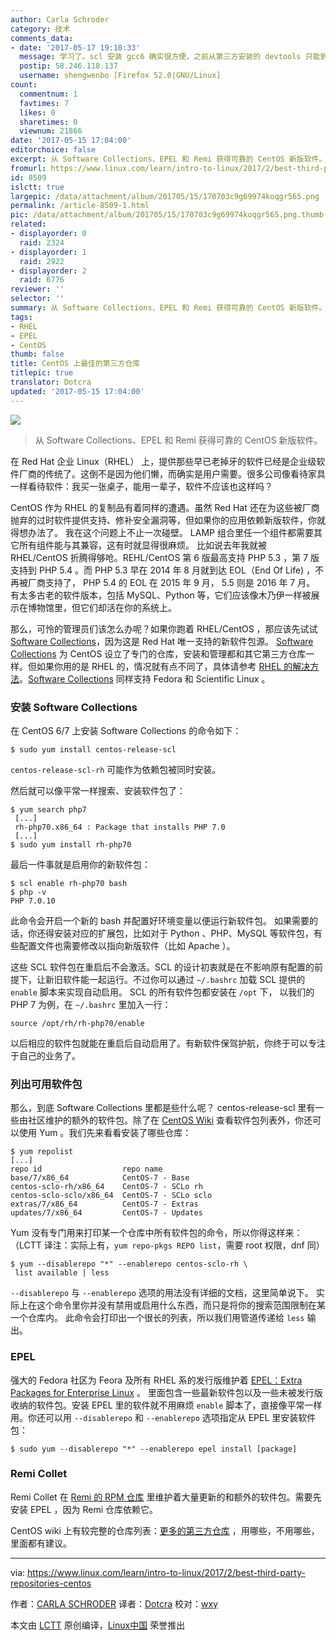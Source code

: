 ```yaml
---
author: Carla Schroder
category: 技术
comments_data:
- date: '2017-05-17 19:10:33'
  message: 学习了。scl 安装 gcc6 确实很方便，之前从第三方安装的 devtools 只能到4.8，而且还要手动配置 repo
  postip: 58.246.118.137
  username: shengwenbo [Firefox 52.0|GNU/Linux]
count:
  commentnum: 1
  favtimes: 7
  likes: 0
  sharetimes: 0
  viewnum: 21866
date: '2017-05-15 17:04:00'
editorchoice: false
excerpt: 从 Software Collections、EPEL 和 Remi 获得可靠的 CentOS 新版软件。
fromurl: https://www.linux.com/learn/intro-to-linux/2017/2/best-third-party-repositories-centos
id: 8509
islctt: true
largepic: /data/attachment/album/201705/15/170703c9g69974koqgr565.png
permalink: /article-8509-1.html
pic: /data/attachment/album/201705/15/170703c9g69974koqgr565.png.thumb.jpg
related:
- displayorder: 0
  raid: 2324
- displayorder: 1
  raid: 2922
- displayorder: 2
  raid: 6776
reviewer: ''
selector: ''
summary: 从 Software Collections、EPEL 和 Remi 获得可靠的 CentOS 新版软件。
tags:
- RHEL
- EPEL
- CentOS
thumb: false
title: CentOS 上最佳的第三方仓库
titlepic: true
translator: Dotcra
updated: '2017-05-15 17:04:00'
---
```


![](/data/attachment/album/201705/15/170703c9g69974koqgr565.png)



> 
> 从 Software Collections、EPEL 和 Remi 获得可靠的 CentOS 新版软件。
> 
> 
> 


在 Red Hat 企业 Linux（RHEL） 上，提供那些早已老掉牙的软件已经是企业级软件厂商的传统了。这倒不是因为他们懒，而确实是用户需要。很多公司像看待家具一样看待软件：我买一张桌子，能用一辈子，软件不应该也这样吗？


CentOS 作为 RHEL 的复制品有着同样的遭遇。虽然 Red Hat 还在为这些被厂商抛弃的过时软件提供支持、修补安全漏洞等，但如果你的应用依赖新版软件，你就得想办法了。 我在这个问题上不止一次碰壁。 LAMP 组合里任一个组件都需要其它所有组件能与其兼容，这有时就显得很麻烦。 比如说去年我就被 RHEL/CentOS 折腾得够呛。REHL/CentOS 第 6 版最高支持 PHP 5.3 ，第 7 版支持到 PHP 5.4 。而 PHP 5.3 早在 2014 年 8 月就到达 EOL（End Of Life) ，不再被厂商支持了， PHP 5.4 的 EOL 在 2015 年 9 月， 5.5 则是 2016 年 7 月。 有太多古老的软件版本，包括 MySQL、Python 等，它们应该像木乃伊一样被展示在博物馆里，但它们却活在你的系统上。


那么，可怜的管理员们该怎么办呢？如果你跑着 RHEL/CentOS ，那应该先试试 [Software Collections](https://www.softwarecollections.org/en/)，因为这是 Red Hat 唯一支持的新软件包源。 [Software Collections](https://www.softwarecollections.org/en/) 为 CentOS 设立了专门的仓库，安装和管理都和其它第三方仓库一样。但如果你用的是 RHEL 的，情况就有点不同了，具体请参考 [RHEL 的解决方法](https://access.redhat.com/solutions/472793)。[Software Collections](https://www.softwarecollections.org/en/) 同样支持 Fedora 和 Scientific Linux 。


### 安装 Software Collections


在 CentOS 6/7 上安装 Software Collections 的命令如下：



```
$ sudo yum install centos-release-scl

```

`centos-release-scl-rh` 可能作为依赖包被同时安装。


然后就可以像平常一样搜索、安装软件包了：



```
$ yum search php7
 [...]
 rh-php70.x86_64 : Package that installs PHP 7.0
 [...]
$ sudo yum install rh-php70 

```

最后一件事就是启用你的新软件包：



```
$ scl enable rh-php70 bash
$ php -v
PHP 7.0.10

```

此命令会开启一个新的 bash 并配置好环境变量以便运行新软件包。 如果需要的话，你还得安装对应的扩展包，比如对于 Python 、PHP、MySQL 等软件包，有些配置文件也需要修改以指向新版软件（比如 Apache ）。


这些 SCL 软件包在重启后不会激活。SCL 的设计初衷就是在不影响原有配置的前提下，让新旧软件能一起运行。不过你可以通过 `~/.bashrc` 加载 SCL 提供的 `enable` 脚本来实现自动启用。 SCL 的所有软件包都安装在 `/opt` 下， 以我们的 PHP 7 为例，在 `~/.bashrc` 里加入一行：



```
source /opt/rh/rh-php70/enable

```

以后相应的软件包就能在重启后自动启用了。有新软件保驾护航，你终于可以专注于自己的业务了。


### 列出可用软件包


那么，到底 Software Collections 里都是些什么呢？ centos-release-scl 里有一些由社区维护的额外的软件包。除了在 [CentOS Wiki](https://wiki.centos.org/SpecialInterestGroup/SCLo/CollectionsList) 查看软件包列表外，你还可以使用 Yum 。我们先来看看安装了哪些仓库：



```
$ yum repolist
[...]
repo id                  repo name
base/7/x86_64            CentOS-7 - Base
centos-sclo-rh/x86_64    CentOS-7 - SCLo rh
centos-sclo-sclo/x86_64  CentOS-7 - SCLo sclo
extras/7/x86_64          CentOS-7 - Extras
updates/7/x86_64         CentOS-7 - Updates

```

Yum 没有专门用来打印某一个仓库中所有软件包的命令，所以你得这样来： （LCTT 译注：实际上有，`yum repo-pkgs REPO list`，需要 root 权限，dnf 同）



```
$ yum --disablerepo "*" --enablerepo centos-sclo-rh \
 list available | less

```

`--disablerepo` 与 `--enablerepo` 选项的用法没有详细的文档，这里简单说下。 实际上在这个命令里你并没有禁用或启用什么东西，而只是将你的搜索范围限制在某一个仓库内。 此命令会打印出一个很长的列表，所以我们用管道传递给 `less` 输出。


### EPEL


强大的 Fedora 社区为 Feora 及所有 RHEL 系的发行版维护着 [EPEL：Extra Packages for Enterprise Linux](https://fedoraproject.org/wiki/EPEL) 。 里面包含一些最新软件包以及一些未被发行版收纳的软件包。安装 EPEL 里的软件就不用麻烦 `enable` 脚本了，直接像平常一样用。你还可以用 `--disablerepo` 和 `--enablerepo` 选项指定从 EPEL 里安装软件包：



```
$ sudo yum --disablerepo "*" --enablerepo epel install [package]

```

### Remi Collet


Remi Collet 在 [Remi 的 RPM 仓库](http://rpms.remirepo.net/) 里维护着大量更新的和额外的软件包。需要先安装 EPEL ，因为 Remi 仓库依赖它。


CentOS wiki 上有较完整的仓库列表：[更多的第三方仓库](https://wiki.centos.org/AdditionalResources/Repositories) ，用哪些，不用哪些，里面都有建议。




---


via: <https://www.linux.com/learn/intro-to-linux/2017/2/best-third-party-repositories-centos>


作者：[CARLA SCHRODER](https://www.linux.com/users/cschroder) 译者：[Dotcra](https://github.com/Dotcra) 校对：[wxy](https://github.com/wxy)


本文由 [LCTT](https://github.com/LCTT/TranslateProject) 原创编译，[Linux中国](https://linux.cn/) 荣誉推出
